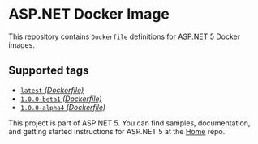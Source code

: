 ASP.NET Docker Image
====================

This repository contains `Dockerfile` definitions for [ASP.NET 5][home] Docker images.

## Supported tags

* [`latest` _(Dockerfile)_](1.0.0-alpha4/Dockerfile)
* [`1.0.0-beta1` _(Dockerfile)_](1.0.0-beta1/Dockerfile)
* [`1.0.0-alpha4` _(Dockerfile)_](1.0.0-alpha4/Dockerfile)

This project is part of ASP.NET 5. You can find samples, documentation, and getting started instructions for ASP.NET 5 at the [Home][home] repo.

[home]: https://github.com/aspnet/home

